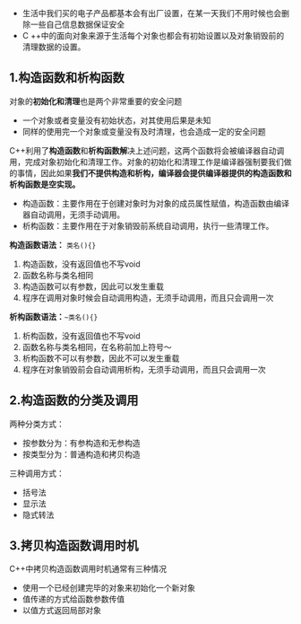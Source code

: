 - 生活中我们买的电子产品都基本会有出厂设置，在某一天我们不用时候也会删除一些自己信息数据保证安全
- C ++中的面向对象来源于生活每个对象也都会有初始设置以及对象销毁前的清理数据的设置。
## 1.构造函数和析构函数

对象的**初始化和清理**也是两个非常重要的安全问题
- 一个对象或者变量没有初始状态，对其使用后果是未知
- 同样的使用完一个对象或变量没有及时清理，也会造成一定的安全问题

C++利用了**构造函数**和**析构函数解**决上述问题，这两个函数将会被编译器自动调用，完成对象初始化和清理工作。对象的初始化和清理工作是编译器强制要我们做的事情，因此如果**我们不提供构造和析构，编译器会提供编译器提供的构造函数和析构函数是空实现。**
- 构造函数：主要作用在于创建对象时为对象的成员属性赋值，构造函数由编译器自动调用，无须手动调用。
- 析构函数：主要作用在于对象销毁前系统自动调用，执行一些清理工作。

**构造函数语法：** `类名(){}`
1. 构造函数，没有返回值也不写void
2. 函数名称与类名相同
3. 构造函数可以有参数，因此可以发生重载
4. 程序在调用对象时候会自动调用构造，无须手动调用，而且只会调用一次

**析构函数语法：**`~类名(){}`
1. 析构函数，没有返回值也不写void
2. 函数名称与类名相同，在名称前加上符号～
3. 析构函数不可以有参数，因此不可以发生重载
4. 程序在对象销毁前会自动调用析构，无须手动调用，而且只会调用一次

## 2.构造函数的分类及调用

两种分类方式：
- 按参数分为：有参构造和无参构造
- 按类型分为：普通构造和拷贝构造

三种调用方式：
- 括号法
- 显示法
- 隐式转法

## 3.拷贝构造函数调用时机
C++中拷贝构造函数调用时机通常有三种情况
- 使用一个已经创建完毕的对象来初始化一个新对象
- 值传递的方式给函数参数传值
- 以值方式返回局部对象